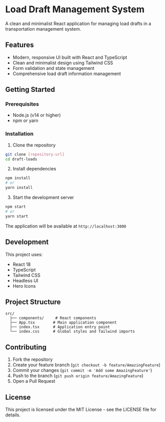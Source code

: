 # Load Draft Management System

A clean and minimalist React application for managing load drafts in a transportation management system.

## Features

- Modern, responsive UI built with React and TypeScript
- Clean and minimalist design using Tailwind CSS
- Form validation and state management
- Comprehensive load draft information management

## Getting Started

### Prerequisites

- Node.js (v14 or higher)
- npm or yarn

### Installation

1. Clone the repository
```bash
git clone [repository-url]
cd draft-loads
```

2. Install dependencies
```bash
npm install
# or
yarn install
```

3. Start the development server
```bash
npm start
# or
yarn start
```

The application will be available at `http://localhost:3000`

## Development

This project uses:
- React 18
- TypeScript
- Tailwind CSS
- Headless UI
- Hero Icons

## Project Structure

```
src/
  ├── components/     # React components
  ├── App.tsx        # Main application component
  ├── index.tsx      # Application entry point
  └── index.css      # Global styles and Tailwind imports
```

## Contributing

1. Fork the repository
2. Create your feature branch (`git checkout -b feature/AmazingFeature`)
3. Commit your changes (`git commit -m 'Add some AmazingFeature'`)
4. Push to the branch (`git push origin feature/AmazingFeature`)
5. Open a Pull Request

## License

This project is licensed under the MIT License - see the LICENSE file for details. 